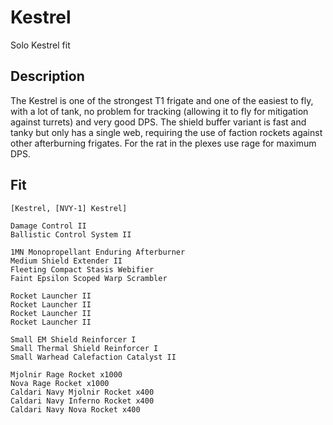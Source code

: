 # Kestrel

Solo Kestrel fit


## Description

The Kestrel is one of the strongest T1 frigate and one of the easiest to fly, with a lot of tank, no problem for tracking (allowing it to fly for mitigation against turrets) and very good DPS. The shield buffer variant is fast and tanky but only has a single web, requiring the use of faction rockets against other afterburning frigates. For the rat in the plexes use rage for maximum DPS.


## Fit

```
[Kestrel, [NVY-1] Kestrel]

Damage Control II
Ballistic Control System II

1MN Monopropellant Enduring Afterburner
Medium Shield Extender II
Fleeting Compact Stasis Webifier
Faint Epsilon Scoped Warp Scrambler

Rocket Launcher II
Rocket Launcher II
Rocket Launcher II
Rocket Launcher II

Small EM Shield Reinforcer I
Small Thermal Shield Reinforcer I
Small Warhead Calefaction Catalyst II

Mjolnir Rage Rocket x1000
Nova Rage Rocket x1000
Caldari Navy Mjolnir Rocket x400
Caldari Navy Inferno Rocket x400
Caldari Navy Nova Rocket x400
```
